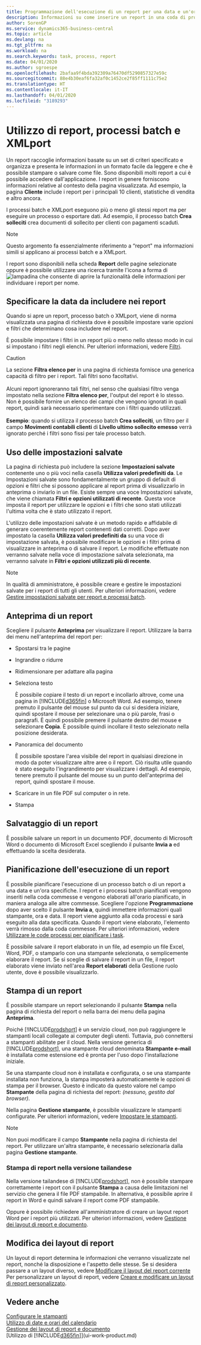 ```yaml
---
title: Programmazione dell'esecuzione di un report per una data e un'ora specifiche | Documenti Microsoft
description: Informazioni su come inserire un report in una coda di processi e programmare per l'elaborazione per una data e un'ora specifiche.
author: SorenGP
ms.service: dynamics365-business-central
ms.topic: article
ms.devlang: na
ms.tgt_pltfrm: na
ms.workload: na
ms.search.keywords: task, process, report
ms.date: 04/01/2020
ms.author: sgroespe
ms.openlocfilehash: 2bafaa9f4bda392309a76470df5290857327e59c
ms.sourcegitcommit: 88e4b30eaf6fa32af0c1452ce2f85ff1111c75e2
ms.translationtype: HT
ms.contentlocale: it-IT
ms.lasthandoff: 04/01/2020
ms.locfileid: "3189293"
---
```

# <a name="working-with-reports-batch-jobs-and-xmlports"></a>Utilizzo di report, processi batch e XMLport
Un report raccoglie informazioni basate su un set di criteri specificato e organizza e presenta le informazioni in un formato facile da leggere e che è possibile stampare o salvare come file. Sono disponibili molti report a cui è possibile accedere dall'applicazione. I report in genere forniscono informazioni relative al contesto della pagina visualizzata. Ad esempio, la pagina **Cliente** include i report per i principali 10 clienti, statistiche di vendita e altro ancora.

I processi batch e XMLport eseguono più o meno gli stessi report ma per eseguire un processo o esportare dati. Ad esempio, il processo batch **Crea solleciti** crea documenti di sollecito per clienti con pagamenti scaduti.  

> [!NOTE]
> Questo argomento fa essenzialmente riferimento a “report" ma informazioni simili si applicano ai processi batch e a XMLport.

I report sono disponibili nella scheda **Report** delle pagine selezionate oppure è possibile utilizzare una ricerca tramite l'icona a forma di ![lampadina che consente di aprire la funzionalità delle informazioni](media/ui-search/search_small.png "Informazioni sull'operazione che si desidera eseguire") per individuare i report per nome.

## <a name="specifying-the-data-to-include-in-reports"></a>Specificare la data da includere nei report
Quando si apre un report, processo batch o XMLport, viene di norma visualizzata una pagina di richiesta dove è possibile impostare varie opzioni e filtri che determinano cosa includere nel report.

È possibile impostare i filtri in un report più o meno nello stesso modo in cui si impostano i filtri negli elenchi. Per ulteriori informazioni, vedere [Filtri](ui-enter-criteria-filters.md#filtering).

> [!Caution]
> La sezione **Filtra elenco per** in una pagina di richiesta fornisce una generica capacità di filtro per i report. Tali filtri sono facoltativi.<br /><br /> Alcuni report ignoreranno tali filtri, nel senso che qualsiasi filtro venga impostato nella sezione **Filtra elenco per**, l'output del report è lo stesso. Non è possibile fornire un elenco dei campi che vengono ignorati in quali report, quindi sarà necessario sperimentare con i filtri quando utilizzati.<br /><br />
**Esempio**: quando si utilizza il processo batch **Crea solleciti**, un filtro per il campo **Movimenti contabili clienti** di **Livello ultimo sollecito emesso** verrà ignorato perché i filtri sono fissi per tale processo batch.

## <a name="using-saved-settings"></a><a name="SavedSettings"></a>Uso delle impostazioni salvate
La pagina di richiesta può includere la sezione **Impostazioni salvate** contenente uno o più voci nella casella **Utilizza valori predefiniti da**. Le Impostazioni salvate sono fondamentalmente un gruppo di default di opzioni e filtri che si possono applicare al report prima di visualizzarlo in anteprima o inviarlo in un file. Esiste sempre una voce Impostazioni salvate, che viene chiamata **Filtri e opzioni utilizzati di recente**. Questa voce imposta il report per utilizzare le opzioni e i filtri che sono stati utilizzati l'ultima volta che è stato utilizzato il report.

L'utilizzo delle impostazioni salvate è un metodo rapido e affidabile di generare coerentemente report contenenti dati corretti. Dopo aver impostato la casella **Utilizza valori predefiniti da** su una voce di impostazione salvata, è possibile modificare le opzioni e i filtri prima di visualizzare in anteprima o di salvare il report. Le modifiche effettuate non verranno salvate nella voce di impostazione salvata selezionata, ma verranno salvate in **Filtri e opzioni utilizzati più di recente**.

>[!NOTE]
>In qualità di amministratore, è possibile creare e gestire le impostazioni salvate per i report di tutti gli utenti. Per ulteriori informazioni, vedere [Gestire impostazioni salvate per report e processi batch](reports-saving-reusing-settings.md).

## <a name="previewing-a-report"></a>Anteprima di un report
Scegliere il pulsante **Anteprima** per visualizzare il report. Utilizzare la barra dei menu nell'anteprima del report per:

-   Spostarsi tra le pagine
-   Ingrandire o ridurre
-   Ridimensionare per adattare alla pagina
-   Seleziona testo

    È possibile copiare il testo di un report e incollarlo altrove, come una pagina in [!INCLUDE[d365fin](includes/d365fin_md.md)] o Microsoft Word.  Ad esempio, tenere premuto il pulsante del mouse sul punto da cui si desidera iniziare, quindi spostare il mouse per selezionare una o più parole, frasi o paragrafi. È quindi possibile premere il pulsante destro del mouse e selezionare **Copia**. È possibile quindi incollare il testo selezionato nella posizione desiderata.
-   Panoramica del documento

    È possibile spostare l'area visibile del report in qualsiasi direzione in modo da poter visualizzare altre aree o il report. Ciò risulta utile quando è stato eseguito l'ingrandimento per visualizzare i dettagli.  Ad esempio, tenere premuto il pulsante del mouse su un punto dell'anteprima del report, quindi spostare il mouse.

-   Scaricare in un file PDF sul computer o in rete.
-   Stampa

## <a name="saving-a-report"></a>Salvataggio di un report
È possibile salvare un report in un documento PDF, documento di Microsoft Word o documento di Microsoft Excel scegliendo il pulsante **Invia a** ed effettuando la scelta desiderata.

## <a name="scheduling-a-report-to-run"></a><a name="ScheduleReport"></a> Pianificazione dell'esecuzione di un report
È possibile pianificare l'esecuzione di un processo batch o di un report a una data e un'ora specifiche. I report e i processi batch pianificati vengono inseriti nella coda commesse e vengono elaborati all'orario pianificato, in maniera analoga alle altre commesse. Scegliere l'opzione **Programmazione** dopo aver scelto il pulsante **Invia a**, quindi immettere informazioni quali stampante, ora e data. Il report viene aggiunto alla coda processi e sarà eseguito alla data specificata. Quando il report viene elaborato, l'elemento verrà rimosso dalla coda commesse. Per ulteriori informazioni, vedere [Utilizzare le code processi per pianificare i task](admin-job-queues-schedule-tasks.md).

È possibile salvare il report elaborato in un file, ad esempio un file Excel, Word, PDF, o stamparlo con una stampante selezionata, o semplicemente elaborare il report. Se si sceglie di salvare il report in un file, il report elaborato viene inviato nell'area **Report elaborati** della Gestione ruolo utente, dove è possibile visualizzarlo.

## <a name="printing-a-report"></a><a name="PrintReport"></a>Stampa di un report
È possibile stampare un report selezionando il pulsante **Stampa** nella pagina di richiesta del report o nella barra dei menu della pagina **Anteprima**.

Poiché [!INCLUDE[prodshort](includes/prodshort.md)] è un servizio cloud, non può raggiungere le stampanti locali collegate ai computer degli utenti. Tuttavia, può connettersi a stampanti abilitate per il cloud. Nella versione generica di [!INCLUDE[prodshort](includes/prodshort.md)], una stampante cloud denominata **Stampante e-mail** è installata come estensione ed è pronta per l'uso dopo l'installazione iniziale.

Se una stampante cloud non è installata e configurata, o se una stampante installata non funziona, la stampa imposterà automaticamente le opzioni di stampa per il browser. Questo è indicato da questo valore nel campo **Stampante** della pagina di richiesta del report: *(nessuno, gestito dal browser)*.

Nella pagina **Gestione stampante**, è possibile visualizzare le stampanti configurate. Per ulteriori informazioni, vedere [Impostare le stampanti](ui-specify-printer-selection-reports.md).

> [!NOTE]
> Non puoi modificare il campo **Stampante** nella pagina di richiesta del report. Per utilizzare un'altra stampante, è necessario selezionarla dalla pagina **Gestione stampante**.

### <a name="printing-reports-in-thai"></a>Stampa di report nella versione tailandese
Nella versione tailandese di [!INCLUDE[prodshort](includes/prodshort.md)], non è possibile stampare correttamente i report con il pulsante **Stampa** a causa delle limitazioni nel servizio che genera il file PDF stampabile. In alternativa, è possibile aprire il report in Word e quindi salvare il report come PDF stampabile.  

Oppure è possibile richiedere all'amministratore di creare un layout report Word per i report più utilizzati. Per ulteriori informazioni, vedere [Gestione dei layout di report e documento](ui-manage-report-layouts.md).  

## <a name="changing-report-layouts"></a>Modifica dei layout di report
Un layout di report determina le informazioni che verranno visualizzate nel report, nonché la disposizione e l'aspetto delle stesse. Se si desidera passare a un layout diverso, vedere [Modificare il layout del report corrente](ui-how-change-layout-currently-used-report.md) Per personalizzare un layout di report, vedere [Creare e modificare un layout di report personalizzato](ui-how-create-custom-report-layout.md).

## <a name="see-also"></a>Vedere anche
[Configurare le stampanti](ui-specify-printer-selection-reports.md)  
[Utilizzo di date e orari del calendario](ui-enter-date-ranges.md)  
[Gestione dei layout di report e documento](ui-manage-report-layouts.md)  
[Utilizzo di [!INCLUDE[d365fin](includes/d365fin_md.md)]](ui-work-product.md)
